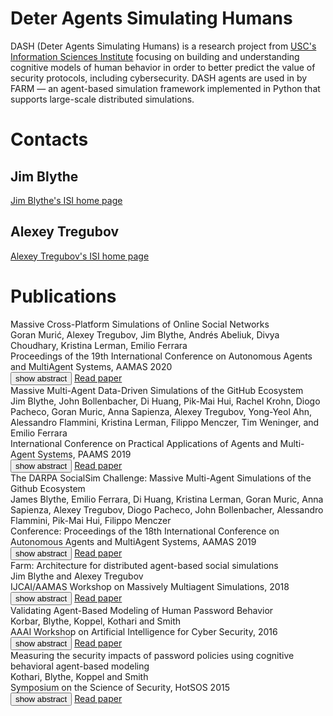 <html>
  <head>
    <style>
.abs {
    width: 100%;
    border-style: solid;
    padding-top: 10px;
    padding-right: 10px;
    padding-bottom: 10px;
    padding-left: 10px;
    display: none;
}

.title {
    font-weight: bold;
    font-size: 1.25em;
    padding-top: 1em;
    padding-bottom: 0.25em;
}

.conference {
    font-size: 1em;
    padding-bottom: 0.5em;
}

.authors {
    font-style: oblique;
}

</style>
  <title>DASH - Deter Agents Simulating Humans</title>
  </head>
<body>

<h1>Deter Agents Simulating Humans</h1>
<p>
  DASH (Deter Agents Simulating Humans) is a research project from <a href="http://www.isi.edu">USC's Information Sciences Institute</a>
  focusing on building and understanding cognitive models of human behavior in order to better predict the value of security protocols, including cybersecurity.
  DASH agents are used in by FARM — an agent-based simulation framework implemented in Python that supports large-scale distributed simulations.
</p>


<h1>Contacts</h1>

<h2>Jim Blythe</h2>
<a href="https://www.isi.edu/~blythe/">Jim Blythe's ISI home page</a>


<h2>Alexey Tregubov</h2>
<a href="https://www.isi.edu/people/tregubov/alexey_tregubov">Alexey Tregubov's ISI home page</a>


<h1>Publications</h1>
<script>
  function showAbstract(but, id) {
    var x = document.getElementById(id);
    if (x.style.display !== "block") {
	x.style.display = "block";
	but.innerHTML = "hide abstract";
    } else {
	x.style.display = "none";
	but.innerHTML = "show abstract";
    }
  }
</script>

<div class="title">Massive Cross-Platform Simulations of Online Social Networks</div>
<div class=authors>Goran Murić, Alexey Tregubov, Jim Blythe, Andrés Abeliuk, Divya Choudhary, Kristina Lerman,
Emilio Ferrara</div>
<div class=conference>Proceedings of the 19th International Conference on Autonomous Agents and MultiAgent Systems, AAMAS 2020</div>
<button onclick='showAbstract(this, "aamasAbs")'>show abstract</button>
<div class="abs" id="aamasAbs">
As part of the DARPA SocialSim challenge, we address the problem of predicting behavioral phenomena including information
spread involving hundreds of thousands of users across three major
linked social networks: Twitter, Reddit and GitHub. Our approach
develops a framework for data-driven agent simulation that begins
with a discrete-event simulation of the environment populated with
generic, flexible agents, then optimizes the decision model of the
agents by combining a number of machine learning classification
problems. The ML problems predict when an agent will take a certain action in its world and are designed to combine aspects of
the agents, gathered from historical data, with dynamic aspects
of the environment including the resources, such as tweets, that
agents interact with at a given point in time. In this way, each of the
agents makes individualized decisions based on their environment,
neighbors and history during the simulation, although global simulation data is used to learn accurate generalizations. This approach
showed the best performance of all participants in the DARPA challenge across a broad range of metrics. We describe the performance
of models both with and without machine learning on measures of
cross-platform information spread defined both at the level of the
whole population and at the community level. The best-performing
model overall combines learned agent behaviors with explicit modeling of bursts in global activity. Because of the general nature of
our approach, it is applicable to a range of prediction problems that
require modeling individualized, situational agent behavior from trace data that combines many agents.
</div>
<a target="_blank" rel="noopener noreferrer" href="http://ifaamas.org/Proceedings/aamas2020/pdfs/p895.pdf">Read paper</a>


<div class=title>Massive Multi-Agent Data-Driven Simulations of the GitHub Ecosystem</div>
<div class=authors>Jim Blythe, John Bollenbacher, Di Huang, Pik-Mai Hui, Rachel Krohn,
Diogo Pacheco, Goran Muric, Anna Sapienza, Alexey Tregubov, Yong-Yeol
Ahn, Alessandro Flammini, Kristina Lerman, Filippo Menczer, Tim
Weninger, and Emilio Ferrara
</div>
<div class=conference>International Conference on Practical Applications of Agents and Multi-Agent Systems, PAAMS 2019</div>
<button onclick='showAbstract(this, "paamsAbs")'>show abstract</button>
<div class="abs" id="paamsAbs">
Simulating and predicting planetary-scale techno-social sys-
tems poses heavy computational and modeling challenges. The DARPA
SocialSim program set the challenge to model the evolution of GitHub, a
large collaborative software-development ecosystem, using massive multi-
agent simulations. We here describe our best performing models and our
agent-based simulation framework, which we are currently extending to
allow simulating other planetary-scale techno-social systems. The chal-
lenge problem measured participant’s ability, given 30 months of meta-
data on user activity on GitHub, to predict the next months’ activity
as measured by a broad range of metrics applied to ground truth, using
agent-based simulation. The challenge required scaling to a simulation of
roughly 3 million agents producing a combined 30 million actions, acting
on 6 million repositories with commodity hardware. It was also impor-
tant to use the data optimally to predict the agent’s next moves. We
describe the agent framework and the data analysis employed by one of
the winning teams in the challenge. Six different agent models were tested
based on a variety of machine learning and statistical methods. While
no single method proved the most accurate on every metric, the broadly
most successful sampled from a stationary probability distribution of
actions and repositories for each agent.
</div>
<a target="_blank" rel="noopener noreferrer" href="https://arxiv.org/pdf/1908.05437">Read paper</a>

<div class=title>The DARPA SocialSim Challenge: Massive Multi-Agent Simulations of the Github Ecosystem</div>
<div class=authors>James Blythe, Emilio Ferrara, Di Huang, Kristina Lerman, Goran Muric, Anna Sapienza,
Alexey Tregubov, Diogo Pacheco, John Bollenbacher, Alessandro Flammini, Pik-Mai Hui,
Filippo Menczer</div>
<div class=conference>Conference: Proceedings of the 18th International Conference on Autonomous Agents and MultiAgent Systems, AAMAS 2019</div>
<button onclick='showAbstract(this, "aamas19Abs")'>show abstract</button>
<div class="abs" id="aamas19Abs">
We model the evolution of GitHub, a large collaborative software-development ecosystem, using massive multi-agent
  simulations as a part of DARPA's SocialSim program. Our best performing models and our agent-based simulation
  framework are described here. Six different agent models were tested based on a variety of machine learning and
  statistical methods. The most successful models are based on sampling from a stationary probability distribution of
actions and repositories for each agent.
</div>
<a target="_blank" rel="noopener noreferrer" href="https://dl.acm.org/ft_gateway.cfm?id=3331935&type=pdf">Read paper</a>

<div class=title>Farm: Architecture for distributed agent-based social simulations</div>
<div class=authors>Jim Blythe and Alexey Tregubov</div>  
<div class=conference>IJCAI/AAMAS Workshop on Massively Multiagent Simulations, 2018</div>
<button onclick='showAbstract(this, "farmAbs")'>show abstract</button>
<div class="abs" id="farmAbs">
In many domains, high-resolution agent-based simulations
require experiments with a large number (tens or hundreds of millions) of
computationally complex agents. Such large-scale experiments are usually run for efficiency on high-performance computers or clusters, and
therefore agent-based simulation frameworks must support parallel distributed computations. The development of experiments with a large
number of interconnected agents and a shared environment running in
parallel on multiple compute nodes is especially challenging because it
introduces the overhead of cross-process communications.
In this paper we discuss the parallel distributed architecture of the farm
agent-based simulation framework for social network simulations. To address the issue of shared environment synchronization we used a hybrid
approach that distributes the simulation environment across compute
nodes and keeps the shared portions of the environment synchronized
via centralized memory storage. To minimize cross-process communication overhead, we allocate agents to processes via a graph partitioning
algorithm that minimizes edge cuts in the communication graph, estimated in our domain by empirical data of past agent activities. The
implementation of the toolkit used off the shelf components to support
centralized storage and messaging/notification services.
This architecture was used in a large-scale Github simulation with up to
ten million agents. In experiments in this domain, the graph partitioning
algorithm cut overall runtime by 67% on average.
</div>
<a target="_blank" rel="noopener noreferrer" href="https://scholar.google.com/scholar?oi=bibs&cluster=18364638581314166609&btnI=1&hl=en">Read paper</a>


<div class=title>Validating Agent-Based Modeling of Human Password Behavior</div>
<div class=authors>Korbar, Blythe, Koppel, Kothari and Smith</div>
<div class=conference>AAAI Workshop on Artificial Intelligence for Cyber Security, 2016</div>
<button onclick='showAbstract(this, "AICS16Abs")'>show abstract</button>
<div class="abs" id="AICS16Abs">
  Effective reasoning about the impact of security policy decisions requires understanding how human users actually behave, rather than assuming desirable but incorrect behavior. Simulation could help with this reasoning, but it requires building computational models of the relevant human behavior and validating that these models match what humans actually do. In this paper we describe our progress on building agent-based models of human behavior with passwords, and we demonstrate how these models reproduce phenomena shown in the empirical literature.
</div>
<a target="_blank" rel="noopener noreferrer" href="https://www.aaai.org/ocs/index.php/WS/AAAIW16/paper/view/12672/12360">Read paper</a>

<div class=title>Measuring the security impacts of password policies using cognitive behavioral agent-based modeling</div>
<div class=authors>Kothari, Blythe, Koppel and Smith</div>
<div class=conference>Symposium on the Science of Security, HotSOS 2015</div>
<button onclick='showAbstract(this, "hotsosAbs")'>show abstract</button>
<div class="abs" id="hotsosAbs">
Agent-based modeling can serve as a valuable asset to security personnel who wish to better understand the security landscape within their organization, especially as it relates to user behavior and circumvention. In this paper, we argue in favor of cognitive behavioral agent-based modeling for usable security, report on our work on developing an agent-based model for a password management scenario, perform a sensitivity analysis, which provides us with valuable insights into improving security (e.g., an organization that wishes to suppress one form of circumvention may want to endorse another), and provide directions for future work.
</div>
<a target="_blank" rel="noopener noreferrer" href="https://dl.acm.org/doi/10.1145/2746194.2746207">Read paper</a>


</body>
</html>

